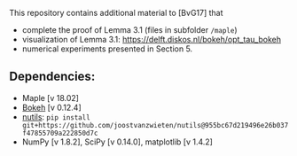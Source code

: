 This repository contains additional material to [BvG17] that

* complete the proof of Lemma 3.1 (files in subfolder `/maple`)
* visualization of Lemma 3.1: https://delft.diskos.nl/bokeh/opt_tau_bokeh
* numerical experiments presented in Section 5.

Dependencies:
-------------
* Maple [v 18.02]
* [Bokeh] [v 0.12.4]
* [nutils](http://www.nutils.org/):  `pip install git+https://github.com/joostvanzwieten/nutils@955bc67d219496e26b037f47855709a222850d7c`
* NumPy [v 1.8.2], SciPy [v 0.14.0], matplotlib [v 1.4.2]

[Bokeh]: http://bokeh.pydata.org/en/latest/
